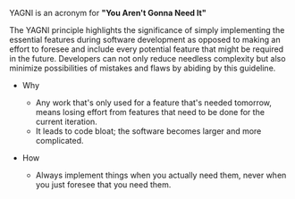 YAGNI is an acronym for **"You Aren't Gonna Need It"**

The YAGNI principle highlights the significance of simply implementing the essential features during software development as opposed to making an effort to foresee and include every potential feature that might be required in the future. Developers can not only reduce needless complexity but also minimize possibilities of mistakes and flaws by abiding by this guideline.

- Why

	- Any work that's only used for a feature that's needed tomorrow, means losing effort from features that need to be done for the current iteration.
	- It leads to code bloat; the software becomes larger and more complicated.

- How

	- Always implement things when you actually need them, never when you just foresee that you need them.